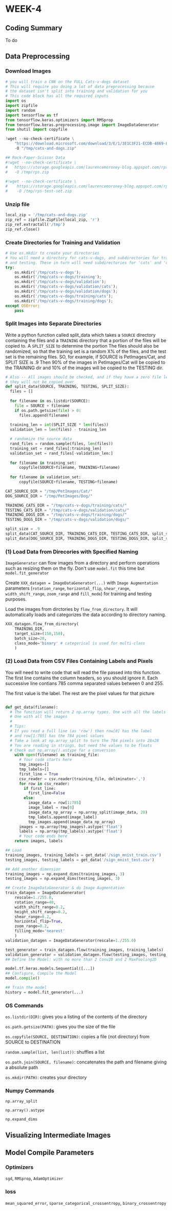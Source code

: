 # WEEK-4

## Coding Summary 
To do
## Data Preprocessing

### Download Images
```python
# you will train a CNN on the FULL Cats-v-dogs dataset
# This will require you doing a lot of data preprocessing because
# the dataset isn't split into training and validation for you
# This code block has all the required inputs
import os
import zipfile
import random
import tensorflow as tf
from tensorflow.keras.optimizers import RMSprop
from tensorflow.keras.preprocessing.image import ImageDataGenerator
from shutil import copyfile

!wget --no-check-certificate \
    "https://download.microsoft.com/download/3/E/1/3E1C3F21-ECDB-4869-8368-6DEBA77B919F/kagglecatsanddogs_3367a.zip" \
    -O "/tmp/cats-and-dogs.zip"

## Rock-Paper-Scissor Data 
#!wget --no-check-certificate \
#   https://storage.googleapis.com/laurencemoroney-blog.appspot.com/rps.zip \
#   -O /tmp/rps.zip
  
#!wget --no-check-certificate \
#    https://storage.googleapis.com/laurencemoroney-blog.appspot.com/rps-test-set.zip \
#    -O /tmp/rps-test-set.zip   
```
### Unzip file

```python
local_zip = '/tmp/cats-and-dogs.zip'
zip_ref = zipfile.ZipFile(local_zip, 'r')
zip_ref.extractall('/tmp')
zip_ref.close()
```

### Create Directories for Training and Validation

```python
# Use os.mkdir to create your directories
# You will need a directory for cats-v-dogs, and subdirectories for training
# and testing. These in turn will need subdirectories for 'cats' and 'dogs'
try:
    os.mkdir('/tmp/cats-v-dogs');
    os.mkdir('/tmp/cats-v-dogs/training');
    os.mkdir('/tmp/cats-v-dogs/validation');
    os.mkdir('/tmp/cats-v-dogs/validation/cats');
    os.mkdir('/tmp/cats-v-dogs/validation/dogs');
    os.mkdir('/tmp/cats-v-dogs/training/cats');
    os.mkdir('/tmp/cats-v-dogs/training/dogs');
except OSError:
    pass
```

### Split Images into Separate Directories 
Write a python function called split_data which takes a `SOURCE` directory containing the files and a `TRAINING` directory that a portion of the files will be copied to. A `SPLIT_SIZE` to determine the portion The files should also be randomized, so that the training set is a random X% of the files, and the test set is the remaining files. SO, for example, if SOURCE is PetImages/Cat, and SPLIT SIZE is .9 Then 90% of the images in PetImages/Cat will be copied to the TRAINING dir and 10% of the images will be copied to the TESTING dir. 
```python
# Also -- All images should be checked, and if they have a zero file length,
# they will not be copied over
def split_data(SOURCE, TRAINING, TESTING, SPLIT_SIZE):
  files = []
  
  for filename in os.listdir(SOURCE):
    file = SOURCE + filename
    if os.path.getsize(file) > 0:
      files.append(filename)
    
  training_len = int(SPLIT_SIZE * len(files))
  validation_len = len(files) - training_len

  # randomize the source data
  rand_files = random.sample(files, len(files))
  training_set = rand_files[:training_len]
  validation_set = rand_files[-validation_len:]
  
  for filename in training_set:
      copyfile(SOURCE+filename, TRAINING+filename)
      
  for filename in validation_set:
      copyfile(SOURCE+filename, TESTING+filename)

CAT_SOURCE_DIR = "/tmp/PetImages/Cat/"
DOG_SOURCE_DIR = "/tmp/PetImages/Dog/"

TRAINING_CATS_DIR = "/tmp/cats-v-dogs/training/cats/"
TESTING_CATS_DIR = "/tmp/cats-v-dogs/validation/cats/"
TRAINING_DOGS_DIR = "/tmp/cats-v-dogs/training/dogs/"
TESTING_DOGS_DIR = "/tmp/cats-v-dogs/validation/dogs/"

split_size = .9
split_data(CAT_SOURCE_DIR, TRAINING_CATS_DIR, TESTING_CATS_DIR, split_size)
split_data(DOG_SOURCE_DIR, TRAINING_DOGS_DIR, TESTING_DOGS_DIR, split_size)
```
### (1) Load Data from Direcories with Specified Naming
`ImageGenerator` can flow images from a directory and perform operations such as resizing them on the fly. Don't use `model.fit` this time but `model.fit_generator`

Create `XXX_datagen = ImageDataGenerator(...)` with `Image Augmentation` parameters (`rotation_range`, `horizontal_flip`, `shear_range`, `width_shift_range`, `zoom_range` and `fill_mode`) for training and testing purposes. 

Load the images from dirctories by `flow_from_directory`. It will automatically loads and categorizes the data according to directory naming.  
```python
XXX_datagen.flow_from_directory(
    TRAINING_DIR,
    target_size=(150,150),
    batch_size=20,
    class_mode='binary' # categorical is used for multi-class
    )

```

### (2) Load Data from CSV Files Containing Labels and Pixels
You will need to write code that will read the file passed into this function. The first line contains the column headers, so you should ignore it. Each successive line contians 785 comma separated values between 0 and 255. 

The first value is the label. The rest are the pixel values for that picture
```python

def get_data(filename):
  # The function will return 2 np.array types. One with all the labels
  # One with all the images
  #
  # Tips: 
  # If you read a full line (as 'row') then row[0] has the label
  # and row[1:785] has the 784 pixel values
  # Take a look at np.array_split to turn the 784 pixels into 28x28
  # You are reading in strings, but need the values to be floats
  # Check out np.array().astype for a conversion
    with open(filename) as training_file:
      # Your code starts here
      tmp_images=[]
      tmp_labels=[]
      first_line = True
      csv_reader = csv.reader(training_file, deliminator=',')
      for row in csv_reader:
        if first_line:
          first_line=False
        else:
          image_data = row[1:785]
          image_label = row[0]
          image_data_np_array = np.array_split(image_data, 28)
          tmp_labels.append(image_label)
          tmp_images.append(image_data_np_array)
      images = np.array(tmp_images).astype('float')
      labels = np.array(tmp_labels).astype('float')
      # Your code ends here
    return images, labels

## Load 
training_images, training_labels = get_data('/sign_mnist_train.csv')
testing_images, testing_labels = get_data('/sign_mnist_test.csv')

## Add another dimension
training_images = np.expand_dims(training_images, 3)
testing_images = np.expand_dims(testing_images, 3)

## Create ImageDataGenerator & do Image Augmentation
train_datagen = ImageDataGenerator(
    rescale=1./255.0,
    rotation_range=40,
    width_shift_range=0.2,
    height_shift_range=0.2,
    shear_range=0.2,
    horizontal_flip=True,
    zoom_range=0.2,
    filling_mode='nearest'
    )
validation_datagen = ImageDataGenerator(rescale=1./255.0)

test_generator = train_datagen.flow(training_images, training_labels)
validation_generator = validation_datagen.flow(testing_images, testing_labels)
## Define the Model: with no more than 2 Conv2D and 2 MaxPooling2D

model.tf.keras.models.Sequential([...])
## Configure, Compile the Model
model.compile()

## Train the model
history = model.fit_generator(...)
```

### OS Commands
`os.listdir(DIR)`: gives you a listing of the contents of the directory

`os.path.getsize(PATH)`: gives you the size of the file

`os.copyfile(SOURCE, DESTINATION)`: copies a file (not directory) from SOURCE to DESTINATION

`random.sample(list, len(list))`: shuffles a list

`os.path.join(SOURCE, filename)`: concatenates the path and filename giving a absolute path

`os.mkdir(PATH)`: creates your directory

### Numpy Commands

`np.array_split`

`np.array().astype`

`np.expand_dims`


## Visualizing Intermediate Images

## Model Compile Parameters

### Optimizers
`sgd`, `RMSprop`, `AdamOptimizer`

### loss
`mean_squared_error`, `sparse_categorical_crossentropy`, `binary_crossentropy`